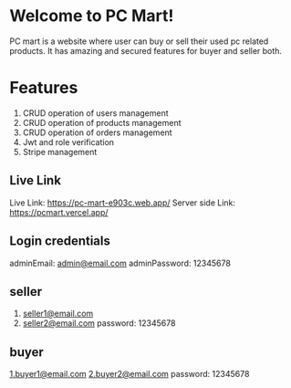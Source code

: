 # Welcome to PC Mart!

PC mart is a website where user can buy or sell their used pc related products. It has amazing and secured features for buyer and seller both.

# Features

1. CRUD operation of users management
2. CRUD operation of products management
3. CRUD operation of orders management
4. Jwt and role verification
5. Stripe management

## Live Link

Live Link: https://pc-mart-e903c.web.app/
Server side Link: https://pcmart.vercel.app/

## Login credentials

adminEmail: admin@email.com
adminPassword: 12345678

## seller

1. seller1@email.com
2. seller2@email.com
   password: 12345678

## buyer

1.buyer1@email.com
2.buyer2@email.com
password: 12345678
